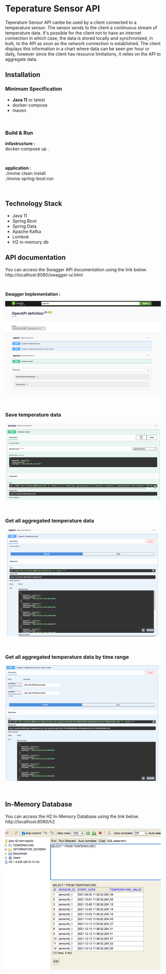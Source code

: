 
# Teperature Sensor API

Teperature Sensor API canbe be used by a client connected to a temperature sensor. The sensor sends to the client a continuous stream of temperature data. It's possible for the client not to have an internet connection in which case, the data is stored locally and synchronized, in bulk, to the API as soon as the network connection is established. The client displays this information in a chart where data can be seen per hour or daily, however since the client has resource limitations, it relies on the API to aggregate data.

 


## Installation
   
### Minimum Specification
 
 - **Java 11** or latest 
 - docker-compose
 - maven

<br/>

### Build & Run

**infastructure :**   
docker-compose up .

<br/>

**application :**   
./mvnw clean install  
./mvnw  spring-boot:run
 
 <br/>

## Technology Stack

- Java 11
- Spring Boot 
- Spring Data
- Apache Kafka
- Lombok
- H2 in-memory db



## API documentation

You can access the Swagger API documentation using the link below.  
http://localhost:8080/swagger-ui.html  

<br/>

**Swagger Implementation :**  


![image info](./doc/swagger.png)

<br/>

### Save temperature data

![image info](./doc/swagger2.png)

<br/>

### Get all aggregated temperature data

![image info](./doc/swagger3.png)

<br/>


### Get all aggregated temperature data by time range

![image info](./doc/swagger4.png)


<br/>

## In-Memory Database

You can access the H2 In-Memory Database using the link below.  
http://localhost:8080/h2 

![image info](./doc/h2.png)

 